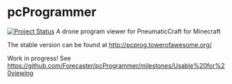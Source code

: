 # pcProgrammer
[![Project Status](https://stillmaintained.com/Forecaster/pcProgrammer.png)](https://stillmaintained.com/Forecaster/pcProgramme)
A drone program viewer for PneumaticCraft for Minecraft

The stable version can be found at http://pcprog.towerofawesome.org/

Work in progress!
See https://github.com/Forecaster/pcProgrammer/milestones/Usable%20for%20viewing
